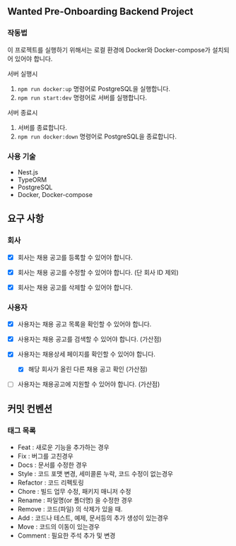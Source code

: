 ## Wanted Pre-Onboarding Backend Project

### 작동법

이 프로젝트를 실행하기 위해서는 로컬 환경에 Docker와 Docker-compose가 설치되어 있어야 합니다.

서버 실행시

1. `npm run docker:up` 명령어로 PostgreSQL을 실행합니다.
2. `npm run start:dev` 명령어로 서버를 실행합니다.

서버 종료시

1. 서버를 종료합니다.
1. `npm run docker:down` 명령어로 PostgreSQL을 종료합니다.

### 사용 기술

- Nest.js
- TypeORM
- PostgreSQL
- Docker, Docker-compose

## 요구 사항

### 회사

- [x] 회사는 채용 공고를 등록할 수 있어야 합니다.

- [x] 회사는 채용 공고를 수정할 수 있어야 합니다. (단 회사 ID 제외)

- [x] 회사는 채용 공고를 삭제할 수 있어야 합니다.

### 사용자

- [x] 사용자는 채용 공고 목록을 확인할 수 있어야 합니다.

- [x] 사용자는 채용 공고를 검색할 수 있어야 합니다. (가산점)

- [x] 사용자는 채용상세 페이지를 확인할 수 있어야 합니다.

  - [x] 해당 회사가 올린 다른 채용 공고 확인 (가산점)

- [ ] 사용자는 채용공고에 지원할 수 있어야 합니다. (가산점)

## 커밋 컨벤션

### 태그 목록

- Feat : 새로운 기능을 추가하는 경우
- Fix : 버그를 고친경우
- Docs : 문서를 수정한 경우
- Style : 코드 포맷 변경, 세미콜론 누락, 코드 수정이 없는경우
- Refactor : 코드 리펙토링
- Chore : 빌드 업무 수정, 패키지 매니저 수정
- Rename : 파일명(or 폴더명) 을 수정한 경우
- Remove : 코드(파일) 의 삭제가 있을 때.
- Add : 코드나 테스트, 예제, 문서등의 추가 생성이 있는경우
- Move : 코드의 이동이 있는경우
- Comment : 필요한 주석 추가 및 변경
